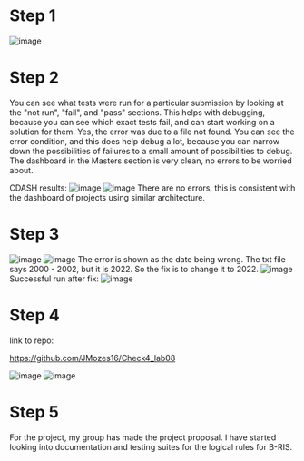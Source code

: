 # Step 1
![image](https://user-images.githubusercontent.com/85561037/179602315-c34dc0d8-2328-4223-a890-c6dd1be68c3f.png)

# Step 2
You can see what tests were run for a particular submission by looking at the "not run", "fail", and "pass" sections. This helps with debugging, because you can see which exact tests fail, and can start working on a solution for them.
Yes, the error was due to a file not found. You can see the error condition, and this does help debug a lot, because you can narrow down the possibilities of failures to a small amount of possibilities to debug.
The dashboard in the Masters section is very clean, no errors to be worried about.

CDASH results:
![image](https://user-images.githubusercontent.com/85561037/179631818-f10d9fbc-240a-44f8-b372-9585e54ec127.png)
![image](https://user-images.githubusercontent.com/85561037/179632213-21e5dc75-27f6-4c78-9b7a-57a0e5683849.png)
There are no errors, this is consistent with the dashboard of projects using similar architecture.


# Step 3
![image](https://user-images.githubusercontent.com/85561037/179635338-a87bc334-9b74-460a-afc8-8633ab879e5f.png)
![image](https://user-images.githubusercontent.com/85561037/179635775-36cc7c15-f379-4206-9f29-0b4405355e4a.png)
The error is shown as the date being wrong. The txt file says 2000 - 2002, but it is 2022. So the fix is to change it to 2022.
![image](https://user-images.githubusercontent.com/85561037/179636065-2e42c250-f57b-4110-be75-f21aad2b26b5.png)
Successful run after fix:
![image](https://user-images.githubusercontent.com/85561037/179637265-1e85b82f-8c41-4b1a-81b2-96e1dd1b41a1.png)

# Step 4
link to repo:

https://github.com/JMozes16/Check4_lab08

![image](https://user-images.githubusercontent.com/85561037/179640610-82fe02ae-2b36-4a23-85d8-b1df3a2e949b.png)
![image](https://user-images.githubusercontent.com/85561037/179640660-8fa7f605-681f-446a-8f20-e21d525d8b95.png)


# Step 5
For the project, my group has made the project proposal. I have started looking into documentation and testing suites for the logical rules for B-RIS.
